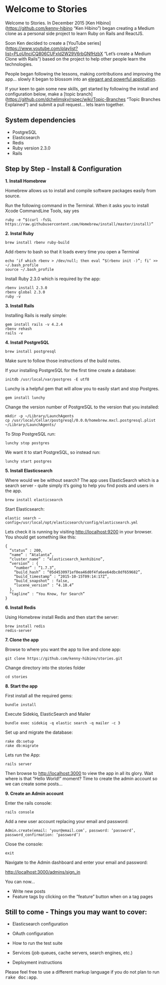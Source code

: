 # Welcome to Stories

Welcome to Stories. In December 2015 [Ken Hibino](https://github.com/kenny-hibino “Ken Hibino”) began creating a Medium clone as a personal side project to learn Ruby on Rails and ReactJS. 

Soon Ken decided to create a [YouTube series](https://www.youtube.com/playlist?list=PLoUInciCQ806CUFxld2W29V6rbGNfHzbX “Let’s create a Medium Clone with Rails”) based on the project to help other people learn the technologies. 

People began following the lessons, making contributions and improving the app… slowly it began to blossom into an [elegant and powerful application](http://my-medium-clone.herokuapp.com/).

If your keen to gain some new skills, get started by following the install and configuration below, make a [topic branch](https://github.com/dchelimsky/rspec/wiki/Topic-Branches “Topic Branches Explained”) and submit a pull request… lets learn together.

## System dependencies

* PostgreSQL
* Elasticsearch
* Redis
* Ruby version 2.3.0
* Rails

## Step by Step - Install & Configuration

**1. Install Homebrew**

Homebrew allows us to install and compile software packages easily from source.

Run the following command in the Terminal. When it asks you to install Xcode CommandLine Tools, say yes
 
```ruby -e “$(curl -fsSL https://raw.githubusercontent.com/Homebrew/install/master/install)”```

**2. Instal Ruby**

```
brew install rbenv ruby-build
```

Add rbenv to bash so that it loads every time you open a Terminal

```
echo ‘if which rbenv > /dev/null; then eval “$(rbenv init -)”; fi’ >> ~/.bash_profile
source ~/.bash_profile
```

Install Ruby 2.3.0 which is required by the app:

```
rbenv install 2.3.0
rbenv global 2.3.0
ruby -v
```

**3. Install Rails**

Installing Rails is really simple:

```
gem install rails -v 4.2.4
rbenv rehash
rails -v
```


**4. Install PostgreSQL** 

```
brew install postgresql
```

Make sure to follow those instructions of the build notes.

If your installing PostgreSQL for the first time create a database:

```
initdb /usr/local/var/postgres -E utf8
```

Lunchy is a helpful gem that will allow you to easily start and stop Postgres.

```
gem install lunchy
```

Change the version number of PostgreSQL to the version that you installed:

```
mkdir -p ~/Library/LaunchAgents
cp /usr/local/Cellar/postgresql/0.0.0/homebrew.mxcl.postgresql.plist ~/Library/LaunchAgents/
```

To Stop PostgreSQL run:
```
lunchy stop postgres
```

We want it to start PostgreSQL, so instead run:
```
lunchy start postgres
```


**5. Install Elasticsearch**

Where would we be without search? The app uses ElasticSearch which is a search server - quite simply it’s going to help you find posts and users in the app.

```
brew install elasticsearch
```

Start Elasticsearch:
```
elastic search —config=/usr/local/opt/elasticsearch/config/elasticsearch.yml
```

Lets check it is running by visiting [http://localhost:9200](http://localhost:9200) in your browser. You should get something like this:

```
{
  “status” : 200,
  “name” : “Atalanta”,
  “cluster_name” : “elasticsearch_kenhibino”,
  “version” : {
    “number” : “1.7.3”,
    “build_hash” : “05d4530971ef0ea46d0f4fa6ee64dbc8df659682”,
    “build_timestamp” : “2015-10-15T09:14:17Z”,
    “build_snapshot” : false,
    “lucene_version” : “4.10.4”
  },
  “tagline” : “You Know, for Search”
}
```
 
**6. Install Redis**

Using Homebrew install Redis and then start the server:

```
brew install redis
redis-server
```

**7. Clone the app**

Browse to where you want the app to live and clone app:

```
git clone https://github.com/kenny-hibino/stories.git
```

Change directory into the stories folder
```
cd stories
```


**8. Start the app**

First install all the required gems:
```
bundle install
```

Execute Sidekiq, ElasticSearch and Mailer
```
bundle exec sidekiq -q elastic search -q mailer -c 3
```

Set up and migrate the database:
```
rake db:setup
rake db:migrate
```

Lets run the App:
```
rails server
```

Then browse to [http://localhost:3000](http://localhost:3000) to view the app in all its glory. Wait where is that “Hello World!” moment? Time to create the admin account so we can create some posts…

**9. Create an Admin account**

Enter the rails console:

```
rails console
```

Add a new user account replacing your email and password:

```
Admin.create(email: ‘your@email.com’, password: ‘password’, password_confirmation: ‘password’)
```

Close the console:

```
exit
```

Navigate to the Admin dashboard and enter your email and password:

[http://localhost:3000/admins/sign_in](http://localhost:3000/admins/sign_in)

You can now...
- Write new posts 
- Feature tags by clicking on the “feature” button when on a tag pages





## Still to come - Things you may want to cover:

* Elasticsearch configuration

* OAuth configuration

* How to run the test suite

* Services (job queues, cache servers, search engines, etc.)

* Deployment instructions


Please feel free to use a different markup language if you do not plan to run
<tt>rake doc:app</tt>.
